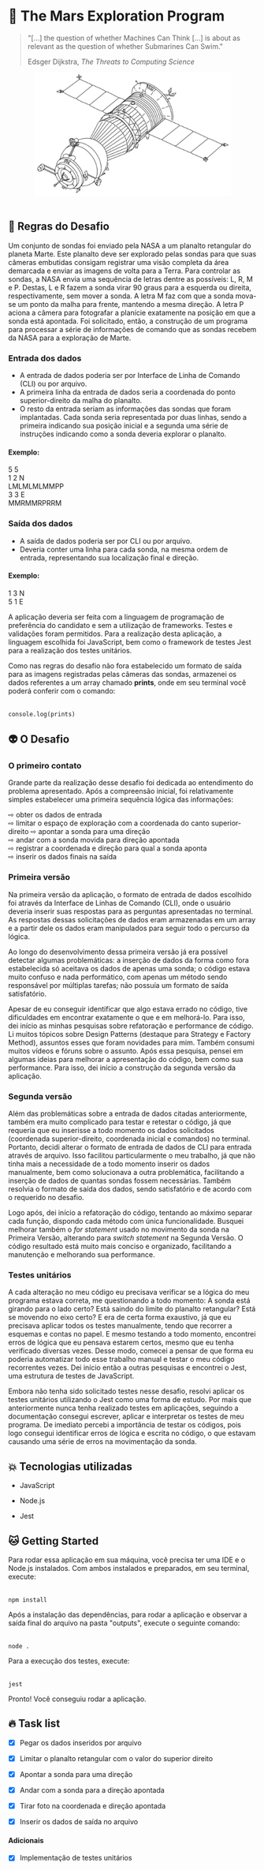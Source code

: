 # :robot:  The Mars Exploration Program

> "[...] the question of whether Machines Can Think [...] is about as relevant as the question of whether Submarines Can Swim."
> 
> Edsger Dijkstra,  *The Threats to Computing Science*

<div  align="center">

  <img alt="space-probe" src=".github/space-probe.png" width="400" height="250">

</div>

<br>

## :space_invader: Regras do Desafio

Um conjunto de sondas foi enviado pela NASA a um planalto retangular do planeta Marte. Este planalto deve ser explorado pelas sondas para que suas câmeras embutidas consigam registrar uma visão completa da área demarcada e enviar as imagens de volta para a Terra. Para controlar as sondas, a NASA envia uma sequência de letras dentre as possíveis: L, R, M e P. Destas, L e R fazem a sonda virar 90 graus para a esquerda ou direita, respectivamente, sem mover a sonda. A letra M faz com que a sonda mova-se um ponto da malha para frente, mantendo a mesma direção. A letra P aciona a câmera para fotografar a planície exatamente na posição em que a sonda está apontada. Foi solicitado, então, a construção de um programa para processar a série de informações de comando que as sondas recebem da NASA para a exploração de Marte.

### Entrada dos dados

- A entrada de dados poderia ser por Interface de Linha de Comando (CLI) ou por arquivo.
- A primeira linha da entrada de dados seria a coordenada do ponto superior-direito da malha do planalto.
- O resto da entrada seriam as informações das sondas que foram implantadas. Cada sonda seria representada por duas linhas, sendo a primeira indicando sua posição inicial e a segunda uma série de instruções indicando como a sonda deveria explorar o planalto.
  
#### Exemplo:
5 5<br>
1 2 N<br>
LMLMLMLMMPP<br>
3 3 E<br>
MMRMMRPRRM<br>

### Saída dos dados

- A saída de dados poderia ser por CLI ou por arquivo.
- Deveria conter uma linha para cada sonda, na mesma ordem de entrada, representando sua localização final e direção. 

#### Exemplo:
1 3 N<br>
5 1 E<br>

A aplicação deveria ser feita com a linguagem de programação de preferência do candidato e sem a utilização de frameworks. Testes e validações foram permitidos. Para a realização desta aplicação, a linguagem escolhida foi JavaScript, bem como o framework de testes Jest para a realização dos testes unitários.

Como nas regras do desafio não fora estabelecido um formato de saída para as imagens registradas pelas câmeras das sondas, armazenei os dados referentes a um array chamado **prints**, onde em seu terminal você poderá conferir com o comando:

```

console.log(prints)

```

## :alien: O Desafio

### O primeiro contato

Grande parte da realização desse desafio foi dedicada ao entendimento do problema apresentado. Após a compreensão inicial, foi relativamente simples estabelecer uma primeira sequência lógica das informações:

 ⇨ obter os dados de entrada<br>
 ⇨ limitar o espaço de exploração com a coordenada do canto superior-direito  ⇨ apontar a sonda para uma direção<br>
 ⇨ andar com a sonda movida para direção apontada<br>
 ⇨ registrar a coordenada e direção para qual a sonda aponta<br>
 ⇨ inserir os dados finais na saída<br>

### Primeira versão

Na primeira versão da aplicação, o formato de entrada de dados escolhido foi através da Interface de Linhas de Comando (CLI), onde o usuário deveria inserir suas respostas para as perguntas apresentadas no terminal. As respostas dessas solicitações de dados eram armazenadas em um array e a partir dele os dados eram manipulados para seguir todo o percurso da lógica.

Ao longo do desenvolvimento dessa primeira versão já era possível detectar algumas problemáticas: a inserção de dados da forma como fora estabelecida só aceitava os dados de apenas uma sonda; o código estava muito confuso e nada performático, com apenas um método sendo responsável por múltiplas tarefas; não possuía um formato de saída satisfatório.

Apesar de eu conseguir identificar que algo estava errado no código, tive dificuldades em encontrar exatamente o que e em melhorá-lo. Para isso, dei início as minhas pesquisas sobre refatoração e performance de código. Li muitos tópicos sobre Design Patterns (destaque para Strategy e Factory Method), assuntos esses que foram novidades para mim. Também consumi muitos vídeos e fóruns sobre o assunto. Após essa pesquisa, pensei em algumas ideias para melhorar a apresentação do código, bem como sua performance. Para isso, dei início a construção da segunda versão da aplicação.

### Segunda versão

Além das problemáticas sobre a entrada de dados citadas anteriormente, também era muito complicado para testar e retestar o código, já que requeria que eu inserisse a todo momento os dados solicitados (coordenada superior-direito, coordenada inicial e comandos) no terminal. Portanto, decidi alterar o formato de entrada de dados de CLI para entrada através de arquivo. Isso facilitou particularmente o meu trabalho, já que não tinha mais a necessidade de a todo momento inserir os dados manualmente, bem como solucionava a outra problemática, facilitando a inserção de dados de quantas sondas fossem necessárias. Também resolvia o formato de saída dos dados, sendo satisfatório e de acordo com o requerido no desafio.

Logo após, dei início a refatoração do código, tentando ao máximo separar cada função, dispondo cada método com única funcionalidade. Busquei melhorar também o *for statement* usado no movimento da sonda na Primeira Versão, alterando para *switch statement* na Segunda Versão. O código resultado está muito mais conciso e organizado, facilitando a manutenção e melhorando sua performance. 

### Testes unitários

A cada alteração no meu código eu precisava verificar se a lógica do meu programa estava correta, me questionando a todo momento: A sonda está girando para o lado certo? Está saindo do limite do planalto retangular? Está se movendo no eixo certo? E era de certa forma exaustivo, já que eu precisava aplicar todos os testes manualmente, tendo que recorrer a esquemas e contas no papel. E mesmo testando a todo momento, encontrei erros de lógica que eu pensava estarem certos, mesmo que eu tenha verificado diversas vezes. Desse modo, comecei a pensar de que forma eu poderia automatizar todo esse trabalho manual e testar o meu código recorrentes vezes. Dei início então a outras pesquisas e encontrei o Jest, uma estrutura de testes de JavaScript.

Embora não tenha sido solicitado testes nesse desafio, resolvi aplicar os testes unitários utilizando o Jest como uma forma de estudo. Por mais que anteriormente nunca tenha realizado testes em aplicações, seguindo a documentação consegui escrever, aplicar e interpretar os testes de meu programa. De imediato percebi a importância de testar os códigos, pois logo consegui identificar erros de lógica e escrita no código, o que estavam causando uma série de erros na movimentação da sonda.

## :boom: Tecnologias utilizadas
  
* JavaScript

* Node.js

* Jest 

## :cat: Getting Started

Para rodar essa aplicação em sua máquina, você precisa ter uma IDE e o Node.js instalados. Com ambos instalados e preparados, em seu terminal, execute:

  

```shell

npm install

```

Após a instalação das dependências, para rodar a aplicação e observar a saída final do arquivo na pasta "outputs", execute o seguinte comando:

  

```shell

node .

```

  

Para a execução dos testes, execute:

  

```shell

jest

```

  

Pronto! Você conseguiu rodar a aplicação.
 

## :fire: Task list

-  [x] Pegar os dados inseridos por arquivo

-  [x] Limitar o planalto retangular com o valor do superior direito

-  [x] Apontar a sonda para uma direção

-  [x] Andar com a sonda para a direção apontada

-  [x] Tirar foto na coordenada e direção apontada

-  [x] Inserir os dados de saída no arquivo

####  Adicionais

-  [x] Implementação de testes unitários
